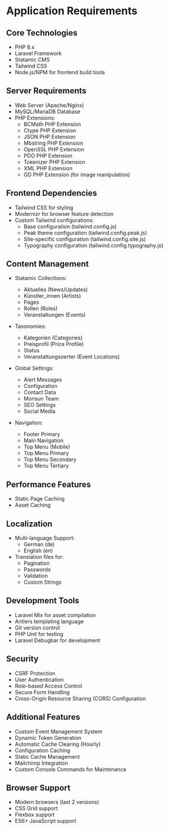 # Application Requirements

## Core Technologies
- PHP 8.x
- Laravel Framework
- Statamic CMS
- Tailwind CSS
- Node.js/NPM for frontend build tools

## Server Requirements
- Web Server (Apache/Nginx)
- MySQL/MariaDB Database
- PHP Extensions:
  - BCMath PHP Extension
  - Ctype PHP Extension
  - JSON PHP Extension
  - Mbstring PHP Extension
  - OpenSSL PHP Extension
  - PDO PHP Extension
  - Tokenizer PHP Extension
  - XML PHP Extension
  - GD PHP Extension (for image manipulation)

## Frontend Dependencies
- Tailwind CSS for styling
- Modernizr for browser feature detection
- Custom Tailwind configurations:
  - Base configuration (tailwind.config.js)
  - Peak theme configuration (tailwind.config.peak.js)
  - Site-specific configuration (tailwind.config.site.js)
  - Typography configuration (tailwind.config.typography.js)

## Content Management
- Statamic Collections:
  - Aktuelles (News/Updates)
  - Künstler_innen (Artists)
  - Pages
  - Rollen (Roles)
  - Veranstaltungen (Events)

- Taxonomies:
  - Kategorien (Categories)
  - Preisprofil (Price Profile)
  - Status
  - Veranstaltungsoerter (Event Locations)

- Global Settings:
  - Alert Messages
  - Configuration
  - Contact Data
  - Monsun Team
  - SEO Settings
  - Social Media

- Navigation:
  - Footer Primary
  - Main Navigation
  - Top Menu (Mobile)
  - Top Menu Primary
  - Top Menu Secondary
  - Top Menu Tertiary

## Performance Features
- Static Page Caching
- Asset Caching

## Localization
- Multi-language Support:
  - German (de)
  - English (en)
- Translation files for:
  - Pagination
  - Passwords
  - Validation
  - Custom Strings

## Development Tools
- Laravel Mix for asset compilation
- Antlers templating language
- Git version control
- PHP Unit for testing
- Laravel Debugbar for development

## Security
- CSRF Protection
- User Authentication
- Role-based Access Control
- Secure Form Handling
- Cross-Origin Resource Sharing (CORS) Configuration

## Additional Features
- Custom Event Management System
- Dynamic Token Generation
- Automatic Cache Clearing (Hourly)
- Configuration Caching
- Static Cache Management
- Mailchimp Integration
- Custom Console Commands for Maintenance

## Browser Support
- Modern browsers (last 2 versions)
- CSS Grid support
- Flexbox support
- ES6+ JavaScript support
